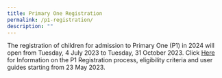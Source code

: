 ```yaml
---
title: Primary One Registration
permalink: /p1-registration/
description: ""
---
```

The registration of children for admission to Primary One (P1) in 2024 will open from Tuesday, 4 July 2023 to Tuesday, 31 October 2023. 
Click [Here](www.moe.gov.sg/primary/p1-registration) for Information on the P1 Registration process, eligibility criteria and user guides starting from 23 May 2023.